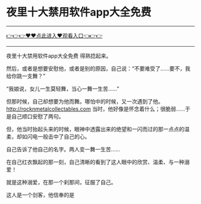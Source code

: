 # 夜里十大禁用软件app大全免费

<hr/> <a href="https://github.com/kiuhd/dfrw/issues/1">👉👉👉♥♥点此进入♥观看入口👈👉👉</a><hr/>

夜里十大禁用软件app大全免费
得熟捻起来。

然后，或者是想要安慰他，或者是别的原因，自己说：“不要难受了……要不，我给你跳一支舞？”

“我娘说，女儿一生莫轻舞，当心一舞一生苦……”

但那时候，自己却想要为他而舞。哪怕中的时候，又一次遇到了他。
http://rocknmetalcollectables.com
当时，他好像是怀念着什么；很脆弱……于是自己顺口安慰了两句。

但，他当时抬起头来的时候，眼神中透露出来的绝望和一闪而过的那一点点的温柔，却如闪电一般击中了自己的心。

自己告诉了他自己的名字。两人变一舞一生苦……

在自己红衣飘起的那一刻，自己清晰的看到了这人眼中的欣赏、温柔、与一种溺爱！

就是这种溺爱，在那一个刹那间，征服了自己。

这人是一个剑客，他信奉的是
